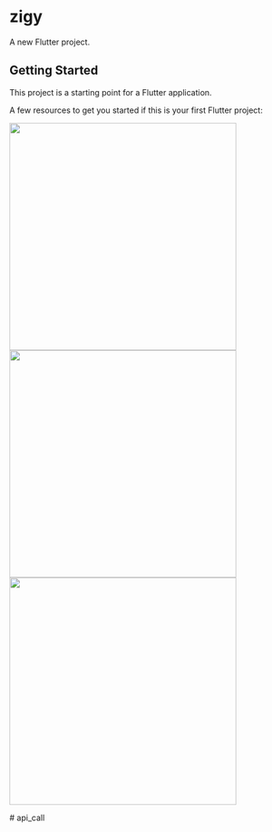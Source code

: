 # zigy

A new Flutter project.

## Getting Started

This project is a starting point for a Flutter application.

A few resources to get you started if this is your first Flutter project:

<img src = "https://github.com/nileshcode1/api_call/assets/77544758/3e690b49-ed5d-4117-a886-63266cfe3956.png" widht =400 height = 400>


<img src = "https://github.com/nileshcode1/api_call/assets/77544758/e7f1bfc1-8b5e-43dc-af9f-157944732f2b.png" widht =400 height = 400>
<img src = "https://github.com/nileshcode1/api_call/assets/77544758/b841bfa4-eb9c-4116-90fb-942f0f111209.png" widht =400 height = 400>




#   a p i _ c a l l 
 
 
